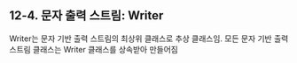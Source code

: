 ## 12-4. 문자 출력 스트림: Writer


Writer는 문자 기반 출력 스트림의 최상위 클래스로 추상 클래스임. 모든 문자 기반 출력 스트림 클래스는 Writer 클래스를 상속받아 만들어짐